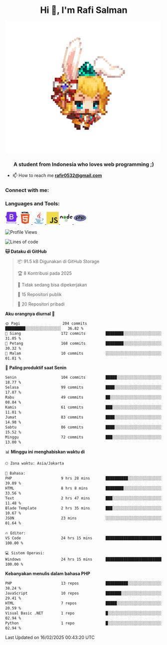 <h1 align="center">Hi 👋, I'm Rafi Salman</h1>
<img src="img/lp.gif" /> 
<h3 align="center">A student from Indonesia who loves web programming ;)</h3>

- 📫 How to reach me **rafir0532@gmail.com**

<h3 align="left">Connect with me:</h3>
<p align="left">
</p>

<h3 align="left">Languages and Tools:</h3>
<p align="left"> <a href="https://getbootstrap.com" target="_blank" rel="noreferrer"> <img src="https://raw.githubusercontent.com/devicons/devicon/master/icons/bootstrap/bootstrap-plain-wordmark.svg" alt="bootstrap" width="40" height="40"/> </a> <a href="https://www.w3.org/html/" target="_blank" rel="noreferrer"> <img src="https://raw.githubusercontent.com/devicons/devicon/master/icons/html5/html5-original-wordmark.svg" alt="html5" width="40" height="40"/> </a> <a href="https://www.java.com" target="_blank" rel="noreferrer"> <img src="https://raw.githubusercontent.com/devicons/devicon/master/icons/java/java-original.svg" alt="java" width="40" height="40"/> </a> <a href="https://developer.mozilla.org/en-US/docs/Web/JavaScript" target="_blank" rel="noreferrer"> <img src="https://raw.githubusercontent.com/devicons/devicon/master/icons/javascript/javascript-original.svg" alt="javascript" width="40" height="40"/> </a> <a href="https://nodejs.org" target="_blank" rel="noreferrer"> <img src="https://raw.githubusercontent.com/devicons/devicon/master/icons/nodejs/nodejs-original-wordmark.svg" alt="nodejs" width="40" height="40"/> </a> <a href="https://www.php.net" target="_blank" rel="noreferrer"> <img src="https://raw.githubusercontent.com/devicons/devicon/master/icons/php/php-original.svg" alt="php" width="40" height="40"/> </a> </p>

<!--START_SECTION:waka-->
![Profile Views](http://img.shields.io/badge/Profil%20dilihat-1-blue)

![Lines of code](https://img.shields.io/badge/Sejak%20Hello%20World%20aku%20telah%20menulis-1.7%20million%20baris%20kode-blue)

**🐱 Dataku di GitHub** 

> 📦 91.5 kB Digunakan di GitHub Storage 
 > 
> 🏆 8 Kontribusi pada 2025
 > 
> 🚫 Tidak sedang bisa dipekerjakan
 > 
> 📜 15 Repositori publik 
 > 
> 🔑 20 Repositori pribadi 
 > 
**Aku orangnya diurnal 🐤** 

```text
🌞 Pagi                   204 commits         █████████░░░░░░░░░░░░░░░░   36.82 % 
🌆 Siang                  172 commits         ████████░░░░░░░░░░░░░░░░░   31.05 % 
🌃 Petang                 168 commits         ████████░░░░░░░░░░░░░░░░░   30.32 % 
🌙 Malam                  10 commits          ░░░░░░░░░░░░░░░░░░░░░░░░░   01.81 % 
```
📅 **Paling produktif saat Senin** 

```text
Senin                    104 commits         █████░░░░░░░░░░░░░░░░░░░░   18.77 % 
Selasa                   99 commits          ████░░░░░░░░░░░░░░░░░░░░░   17.87 % 
Rabu                     49 commits          ██░░░░░░░░░░░░░░░░░░░░░░░   08.84 % 
Kamis                    61 commits          ███░░░░░░░░░░░░░░░░░░░░░░   11.01 % 
Jumat                    83 commits          ████░░░░░░░░░░░░░░░░░░░░░   14.98 % 
Sabtu                    86 commits          ████░░░░░░░░░░░░░░░░░░░░░   15.52 % 
Minggu                   72 commits          ███░░░░░░░░░░░░░░░░░░░░░░   13.00 % 
```


📊 **Minggu ini menghabiskan waktu di** 

```text
🕑︎ Zona waktu: Asia/Jakarta

💬 Bahasa: 
PHP                      9 hrs 28 mins       ██████████░░░░░░░░░░░░░░░   39.09 % 
HTML                     8 hrs 8 mins        ████████░░░░░░░░░░░░░░░░░   33.56 % 
Text                     2 hrs 47 mins       ███░░░░░░░░░░░░░░░░░░░░░░   11.48 % 
Blade Template           2 hrs 35 mins       ███░░░░░░░░░░░░░░░░░░░░░░   10.67 % 
JSON                     23 mins             ░░░░░░░░░░░░░░░░░░░░░░░░░   01.64 % 

🔥 Editor: 
VS Code                  24 hrs 15 mins      █████████████████████████   100.00 % 

💻 Sistem Operasi: 
Windows                  24 hrs 15 mins      █████████████████████████   100.00 % 
```

**Kebanyakan menulis dalam bahasa PHP** 

```text
PHP                      13 repos            ██████████░░░░░░░░░░░░░░░   38.24 % 
JavaScript               10 repos            ███████░░░░░░░░░░░░░░░░░░   29.41 % 
HTML                     7 repos             █████░░░░░░░░░░░░░░░░░░░░   20.59 % 
Visual Basic .NET        1 repo              █░░░░░░░░░░░░░░░░░░░░░░░░   02.94 % 
Python                   1 repo              █░░░░░░░░░░░░░░░░░░░░░░░░   02.94 % 
```




 Last Updated on 16/02/2025 00:43:20 UTC
<!--END_SECTION:waka-->
